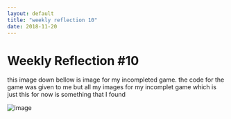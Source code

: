 ```yaml
---
layout: default
title: "weekly reflection 10"
date: 2018-11-20
---
```

<h1> Weekly Reflection #10</h1>
<p> this image down bellow is image for my incompleted game. the code for the game was given to me but all my images for my incomplet game which is just this for now is something that I found</p> 

![image](/image/24999956_1509478176.21.png)
